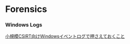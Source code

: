 # Forensics

### Windows Logs

[小規模CSIRT向けWindowsイベントログで押さえておくこと](https://ierae.co.jp/blog/csirt_windows_event_log/)
